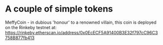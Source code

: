 # A couple of simple tokens
MeffyCoin - in dubious 'honour' to a renowned villain, this coin is deployed on the Rinkeby testnet at: https://rinkeby.etherscan.io/address/0x0EcECF5A91400B3E32f797cC96C3758B877fb413
